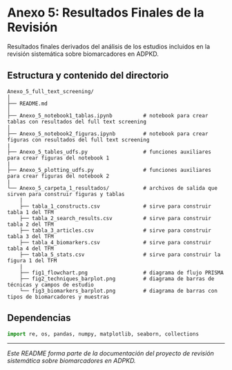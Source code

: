 # Anexo 5: Resultados Finales de la Revisión

Resultados finales derivados del análisis de los estudios incluidos en la revisión sistemática sobre biomarcadores en ADPKD.

## Estructura y contenido del directorio

```
Anexo_5_full_text_screening/
│
├── README.md
│
├── Anexo_5_notebook1_tablas.ipynb          # notebook para crear tablas con resultados del full text screening
│
├── Anexo_5_notebook2_figuras.ipynb         # notebook para crear figuras con resultados del full text screening
|
├── Anexo_5_tables_udfs.py                  # funciones auxiliares para crear figuras del notebook 1
|
├── Anexo_5_plotting_udfs.py                # funciones auxiliares para crear figuras del notebook 2
|
└── Anexo_5_carpeta_1_resultados/           # archivos de salida que sirven para construir figuras y tablas
    |
    ├── tabla_1_constructs.csv              # sirve para construir tabla 1 del TFM
    ├── tabla_2_search_results.csv          # sirve para construir tabla 2 del TFM
    ├── tabla_3_articles.csv                # sirve para construir tabla 3 del TFM
    ├── tabla_4_biomarkers.csv              # sirve para construir tabla 4 del TFM
    ├── tabla_5_stats.csv                   # sirve para construir la figura 1 del TFM
    |
    ├── fig1_flowchart.png                  # diagrama de flujo PRISMA
    ├── fig2_techniques_barplot.png         # diagrama de barras de técnicas y campos de estudio
    └── fig3_biomarkers_barplot.png         # diagrama de barras con tipos de biomarcadores y muestras
```


## Dependencias

```python
import re, os, pandas, numpy, matplotlib, seaborn, collections
```

---

*Este README forma parte de la documentación del proyecto de revisión sistemática sobre biomarcadores en ADPKD.*
